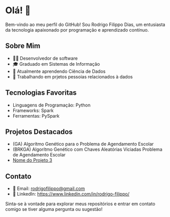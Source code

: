 # Olá! 👋

Bem-vindo ao meu perfil do GitHub! Sou Rodrigo Filippo Dias, um entusiasta da tecnologia apaixonado por programação e aprendizado contínuo.

## Sobre Mim

- 👨‍💻 Desenvolvedor de software
- 🎓 Graduado em Sistemas de Informação
- 🌱 Atualmente aprendendo Ciência de Dados
- 💼 Trabalhando em prjetos pessoias relacionados à dados

## Tecnologias Favoritas

- Linguagens de Programação: Python
- Frameworks: Spark
- Ferramentas: PySpark

## Projetos Destacados

- (GA) Algorítmo Genético para o Problema de Agendamento Escolar
- (BRKGA) Algorítmo Genético com Chaves Aleatórias Viciadas Problema de Agendamento Escolar
- [Nome do Projeto 3](Link)

## Contato

- 📧 Email: rodrigofilippo@gmail.com
- 💼 LinkedIn: https://www.linkedin.com/in/rodrigo-filippo/

Sinta-se à vontade para explorar meus repositórios e entrar em contato comigo se tiver alguma pergunta ou sugestão!
